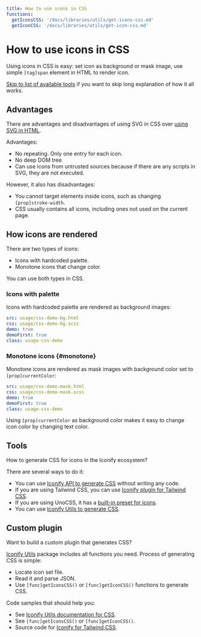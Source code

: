 ```yaml
title: How to use icons in CSS
functions:
  getIconsCSS: '/docs/libraries/utils/get-icons-css.md'
  getIconCSS: '/docs/libraries/utils/get-icon-css.md'
```

# How to use icons in CSS

Using icons in CSS is easy: set icon as background or mask image, use simple `[tag]span` element in HTML to render icon.

[Skip to list of available tools](#tools) if you want to skip long explanation of how it all works.

## Advantages

There are advantages and disadvantages of using SVG in CSS over [using SVG in HTML](../svg/index.md).

Advantages:

- No repeating. Only one entry for each icon.
- No deep DOM tree.
- Can use icons from untrusted sources because if there are any scripts in SVG, they are not executed.

However, it also has disadvantages:

- You cannot target elements inside icons, such as changing `[prop]stroke-width`.
- CSS usually contains all icons, including ones not used on the current page.

## How icons are rendered

There are two types of icons:

- Icons with hardcoded palette.
- Monotone icons that change color.

You can use both types in CSS.

### Icons with palette

Icons with hardcoded palette are rendered as background images:

```yaml
src: usage/css-demo-bg.html
css: usage/css-demo-bg.scss
demo: true
demoFirst: true
class: usage-css-demo
```

### Monotone icons {#monotone}

Monotone icons are rendered as mask images with background color set to `[prop]currentColor`:

```yaml
src: usage/css-demo-mask.html
css: usage/css-demo-mask.scss
demo: true
demoFirst: true
class: usage-css-demo
```

Using `[prop]currentColor` as background color makes it easy to change icon color by changing text color.

## Tools

How to generate CSS for icons in the Iconify ecosystem?

There are several ways to do it:

- You can use [Iconify API to generate CSS](./no-code/index.md) without writing any code.
- If you are using Tailwind CSS, you can use [Iconify plugin for Tailwind CSS](./tailwind/index.md).
- If you are using UnoCSS, it has a [built-in preset for icons](./unocss/index.md).
- You can use [Iconify Utils to generate CSS](./utils/index.md).

## Custom plugin

Want to build a custom plugin that generates CSS?

[Iconify Utils](/docs/libraries/utils/index.md) package includes all functions you need. Process of generating CSS is simple:

- Locate icon set file.
- Read it and parse JSON.
- Use `[func]getIconsCSS()` or `[func]getIconCSS()` functions to generate CSS.

Code samples that should help you:

- See [Iconify Utils documentation for CSS](./utils/index.md).
- See `[func]getIconsCSS()` or `[func]getIconCSS()`.
- Source code for [Iconify for Tailwind CSS](https://github.com/iconify/iconify/tree/main/plugins/tailwind).
